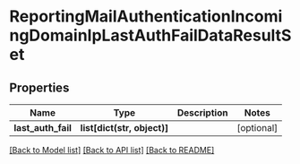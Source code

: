 # ReportingMailAuthenticationIncomingDomainIpLastAuthFailDataResultSet

## Properties
Name | Type | Description | Notes
------------ | ------------- | ------------- | -------------
**last_auth_fail** | **list[dict(str, object)]** |  | [optional] 

[[Back to Model list]](../README.md#documentation-for-models) [[Back to API list]](../README.md#documentation-for-api-endpoints) [[Back to README]](../README.md)

